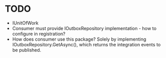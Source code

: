 ﻿# TODO

- IUnitOfWork
- Consumer must provide IOutboxRepository implementation - how to configure in registration?
- How does consumer use this package? Solely by implementing IOutboxRepository.GetAsync(), which returns the integration events to be published.
